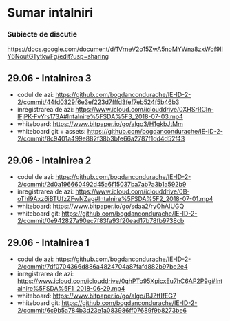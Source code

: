 # Sumar intalniri

### Subiecte de discutie
https://docs.google.com/document/d/1VrneV2o15ZwA5noMYWna8zxWof9IlY6NoutGTytkwFg/edit?usp=sharing

## 29.06 - Intalnirea 3
  * codul de azi: https://github.com/bogdancondurache/IE-ID-2-2/commit/44fd0329f6e3ef223d7fffd3fef7eb524f5b46b3
  * inregistrarea de azi: https://www.icloud.com/iclouddrive/0XHSrRCIn-lFjPK-FvYrs173A#Intalnire%5FSDA%5F3_2018-07-03.mp4
  * whiteboard: https://www.bitpaper.io/go/algo3/H1gkbJtMm
  * whiteboard git + assets: https://github.com/bogdancondurache/IE-ID-2-2/commit/8c9401a499e882f38b3bfe66a2787f1dd4d52f43

## 29.06 - Intalnirea 2
  * codul de azi: https://github.com/bogdancondurache/IE-ID-2-2/commit/2d0a196660492d45a6f15037ba7ab7a3b1a592b9
  * inregistrarea de azi: https://www.icloud.com/iclouddrive/0B-oThI9Axz6iBTUfzZFwNZag#Intalnire%5FSDA%5F2_2018-07-01.mp4
  * whiteboard: https://www.bitpaper.io/go/sdaa2/ryOhAIUGQ
  * whiteboard git: https://github.com/bogdancondurache/IE-ID-2-2/commit/0e942827a90ec7f83fa93f20ead17b78fb9738cb

## 29.06 - Intalnirea 1
  * codul de azi: https://github.com/bogdancondurache/IE-ID-2-2/commit/7df0704366d886a4824704a87fafd882b97be2e4
  * inregistrarea de azi: https://www.icloud.com/iclouddrive/0qhPTo95XpicxEu7hC6AP2P9g#Intalnire%5FSDA%5F1_2018-06-29.mp4
  * whiteboard: https://www.bitpaper.io/go/algo/BJZtfIfEG7
  * whiteboard git: https://github.com/bogdancondurache/IE-ID-2-2/commit/6c9b5a784b3d23e1a083986ff07689f9b8273be6
